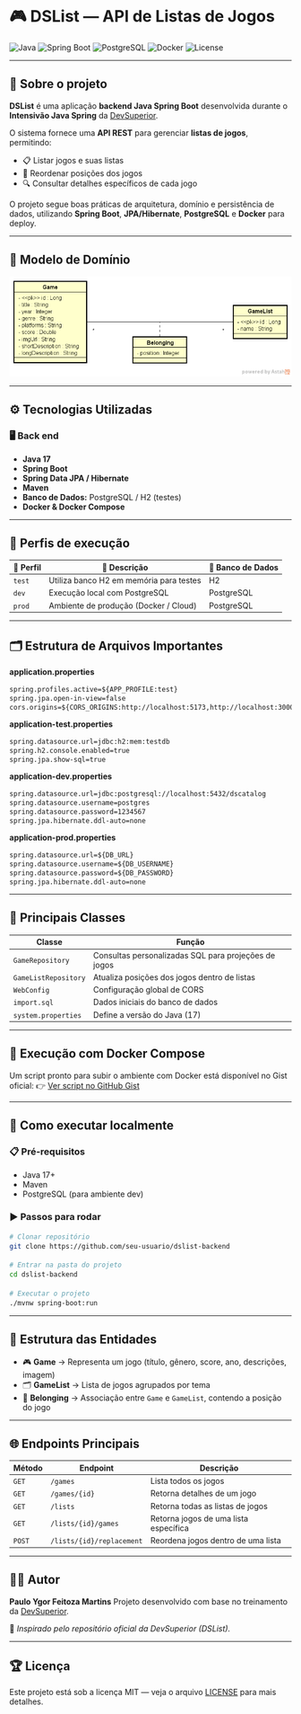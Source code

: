 # 🎮 DSList — API de Listas de Jogos
![Java](https://img.shields.io/badge/Java-17-red?style=for-the-badge&logo=openjdk)
![Spring Boot](https://img.shields.io/badge/Spring%20Boot-3.x-brightgreen?style=for-the-badge&logo=springboot)
![PostgreSQL](https://img.shields.io/badge/PostgreSQL-Database-blue?style=for-the-badge&logo=postgresql)
![Docker](https://img.shields.io/badge/Docker-Compose-blue?style=for-the-badge&logo=docker)
![License](https://img.shields.io/github/license/devsuperior/java-spring-dslist?style=for-the-badge)

---

## 🧠 Sobre o projeto

**DSList** é uma aplicação **backend Java Spring Boot** desenvolvida durante o **Intensivão Java Spring** da [DevSuperior](https://devsuperior.com "Site da DevSuperior").

O sistema fornece uma **API REST** para gerenciar **listas de jogos**, permitindo:
- 📋 Listar jogos e suas listas
- 🔄 Reordenar posições dos jogos
- 🔍 Consultar detalhes específicos de cada jogo

O projeto segue boas práticas de arquitetura, domínio e persistência de dados, utilizando **Spring Boot**, **JPA/Hibernate**, **PostgreSQL** e **Docker** para deploy.

---

## 🧩 Modelo de Domínio

![Modelo de domínio DSList](https://raw.githubusercontent.com/devsuperior/java-spring-dslist/main/resources/dslist-model.png)

---

## ⚙️ Tecnologias Utilizadas

### 🖥️ Back end
- **Java 17**
- **Spring Boot**
- **Spring Data JPA / Hibernate**
- **Maven**
- **Banco de Dados:** PostgreSQL / H2 (testes)
- **Docker & Docker Compose**

---

## 🧭 Perfis de execução

| 🧱 Perfil | 🔎 Descrição | 💾 Banco de Dados |
|-----------|--------------|------------------|
| `test` | Utiliza banco H2 em memória para testes | H2 |
| `dev` | Execução local com PostgreSQL | PostgreSQL |
| `prod` | Ambiente de produção (Docker / Cloud) | PostgreSQL |

---

## 🗂️ Estrutura de Arquivos Importantes

**application.properties**
```properties
spring.profiles.active=${APP_PROFILE:test}
spring.jpa.open-in-view=false
cors.origins=${CORS_ORIGINS:http://localhost:5173,http://localhost:3000}
```

**application-test.properties**
```properties
spring.datasource.url=jdbc:h2:mem:testdb
spring.h2.console.enabled=true
spring.jpa.show-sql=true
```

**application-dev.properties**
```properties
spring.datasource.url=jdbc:postgresql://localhost:5432/dscatalog
spring.datasource.username=postgres
spring.datasource.password=1234567
spring.jpa.hibernate.ddl-auto=none
```

**application-prod.properties**
```properties
spring.datasource.url=${DB_URL}
spring.datasource.username=${DB_USERNAME}
spring.datasource.password=${DB_PASSWORD}
spring.jpa.hibernate.ddl-auto=none
```

---

## 🧠 Principais Classes

| Classe | Função |
|--------|--------|
| `GameRepository` | Consultas personalizadas SQL para projeções de jogos |
| `GameListRepository` | Atualiza posições dos jogos dentro de listas |
| `WebConfig` | Configuração global de CORS |
| `import.sql` | Dados iniciais do banco de dados |
| `system.properties` | Define a versão do Java (17) |

---

## 🐳 Execução com Docker Compose

Um script pronto para subir o ambiente com Docker está disponível no Gist oficial:
👉 [Ver script no GitHub Gist](https://gist.github.com/acenelio/5e40b27cfc40151e36beec1e27c4ff71)

---

## 🧰 Como executar localmente

### 📋 Pré-requisitos
- Java 17+
- Maven
- PostgreSQL (para ambiente dev)

### ▶️ Passos para rodar

```bash
# Clonar repositório
git clone https://github.com/seu-usuario/dslist-backend

# Entrar na pasta do projeto
cd dslist-backend

# Executar o projeto
./mvnw spring-boot:run
```

---

## 🧱 Estrutura das Entidades

- 🎮 **Game** → Representa um jogo (título, gênero, score, ano, descrições, imagem)
- 🗂️ **GameList** → Lista de jogos agrupados por tema
- 🔗 **Belonging** → Associação entre `Game` e `GameList`, contendo a posição do jogo

---

## 🌐 Endpoints Principais

| Método | Endpoint | Descrição |
|--------|-----------|-----------|
| `GET` | `/games` | Lista todos os jogos |
| `GET` | `/games/{id}` | Retorna detalhes de um jogo |
| `GET` | `/lists` | Retorna todas as listas de jogos |
| `GET` | `/lists/{id}/games` | Retorna jogos de uma lista específica |
| `POST` | `/lists/{id}/replacement` | Reordena jogos dentro de uma lista |

---

## 🧑‍💻 Autor

**Paulo Ygor Feitoza Martins**
Projeto desenvolvido com base no treinamento da [DevSuperior](https://devsuperior.com).

📎 *Inspirado pelo repositório oficial da DevSuperior (DSList).*

---

## 🏆 Licença

Este projeto está sob a licença MIT — veja o arquivo [LICENSE](https://github.com/devsuperior/java-spring-dslist/blob/main/LICENSE) para mais detalhes.
